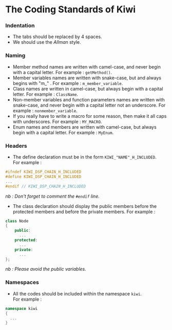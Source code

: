 # The Coding Standards of Kiwi

### Indentation

* The tabs should be replaced by 4 spaces.
* We should use the *Allman* style.

### Naming

* Member method names are written with camel-case, and never begin with a capital letter. For example : `getMethod()`.
* Member variables names are written with snake-case, but and always begins with "m\_" . For example : `m_member_variable`.
* Class names are written in camel-case, but always begin with a capital letter. For example : `ClassName`.
* Non-member variables and function parameters names are written with snake-case, and never begin with a capital letter not an underscore. For example : `nonmember_variable`.
* If you really have to write a macro for some reason, then make it all caps with underscores. For example : `MY_MACRO`.
* Enum names and members are written with camel-case, but always begin with a capital letter. For example : `MyEnum`.

### Headers

* The define declaration must be in the form `KIWI_"NAME"_H_INCLUDED`.  
For example :   
```c++
#ifndef KIWI_DSP_CHAIN_H_INCLUDED
#define KIWI_DSP_CHAIN_H_INCLUDED
...
#endif // KIWI_DSP_CHAIN_H_INCLUDED
```
*nb : Don't forget to comment the ```#endif``` line.*

* The class declaration should display the public members before the protected members and before the private members.
For example :  
```c++
class Node
{
    public:
      ...
    protected:
      ...
    private:
      ...
};
```
*nb : Please avoid the public variables.*

### Namespaces

* All the codes should be included within the namespace `kiwi`.  
For example :
```c++
namespace kiwi
{
  ...
}
```
